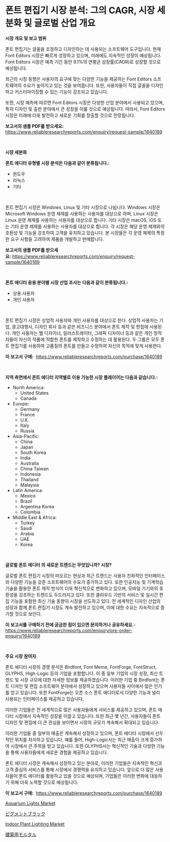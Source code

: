 <p><h1>폰트 편집기 시장 분석: 그의 CAGR, 시장 세분화 및 글로벌 산업 개요</h1></p><p><strong>시장 개요 및 보고 범위</strong></p>
<p><p>폰트 편집기는 글꼴을 조정하고 디자인하는 데 사용되는 소프트웨어 도구입니다. 현재 Font Editors 시장은 빠르게 성장하고 있으며, 미래에도 지속적인 성장이 예상됩니다. Font Editors 시장은 예측 기간 동안 9.1%의 연평균 성장률(CAGR)로 성장할 것으로 예상됩니다.</p><p>최근의 시장 동향은 사용자의 요구에 맞는 다양한 기능을 제공하는 Font Editors 소프트웨어의 수요가 높아지고 있는 것을 보여줍니다. 또한, 사용자들이 직접 글꼴을 디자인하고 커스터마이징할 수 있는 기능이 강조되고 있습니다.</p><p>또한, 시장 예측에 따르면 Font Editors 시장은 다양한 산업 분야에서 사용되고 있으며, 특히 디자인 및 출판 분야에서 큰 성장을 이룰 것으로 예상됩니다. 따라서, Font Editors 시장은 미래에 더욱 발전하고 새로운 기회를 창출할 것으로 전망됩니다.</p></p>
<p><strong>보고서의 샘플 PDF를 받으세요:</strong> <a href="https://www.reliableresearchreports.com/enquiry/request-sample/1640189">https://www.reliableresearchreports.com/enquiry/request-sample/1640189</a></p>
<p>&nbsp;</p>
<p><strong>시장 세분화</strong></p>
<p><strong>폰트 에디터 유형별 시장 분석은 다음과 같이 분류됩니다.:</strong></p>
<p><ul><li>윈도우</li><li>리눅스</li><li>기타</li></ul></p>
<p>&nbsp;</p>
<p><p>폰트 편집기 시장은 Windows, Linux 및 기타 시장으로 나뉩니다. Windows 시장은 Microsoft Windows 운영 체제를 사용하는 사용자를 대상으로 하며, Linux 시장은 Linux 운영 체제를 사용하는 사용자를 대상으로 합니다. 기타 시장은 macOS, iOS 또는 기타 운영 체제를 사용하는 사용자를 대상으로 합니다. 각 시장은 해당 운영 체제와의 호환성 및 기능을 강조하여 고객을 유치하고 있습니다. 본 시장들은 각 운영 체제의 특정한 요구 사항을 고려하여 제품을 개발하고 판매합니다.</p></p>
<p><strong>보고서의 샘플 PDF를 받으세요:</strong>&nbsp;<a href="https://www.reliableresearchreports.com/enquiry/request-sample/1640189">https://www.reliableresearchreports.com/enquiry/request-sample/1640189</a></p>
<p>&nbsp;</p>
<p><strong> 폰트 에디터 응용 분야별 시장 산업 조사는 다음과 같이 분류됩니다.:</strong></p>
<p><ul><li>상용 사용자</li><li>개인 사용자</li></ul></p>
<p>&nbsp;</p>
<p><p>폰트 편집기 시장은 상업적 사용자와 개인 사용자를 대상으로 한다. 상업적 사용자는 기업, 광고대행사, 디자인 회사 등과 같은 비즈니스 분야에서 폰트 제작 및 편집에 사용된다. 개인 사용자는 웹 디자이너, 일러스트레이터, 그래픽 디자이너 등과 같은 개인 창작자들이 자신의 작품에 적합한 폰트를 제작하고 수정하는 데 활용된다. 두 그룹은 모두 폰트 편집기를 사용하여 고품질의 폰트를 만들고 수정하여 자신의 목적에 맞게 사용한다.</p></p>
<p><strong>이 보고서 구매:</strong>&nbsp; <a href="https://www.reliableresearchreports.com/purchase/1640189">https://www.reliableresearchreports.com/purchase/1640189</a></p>
<p>&nbsp;</p>
<p><strong>지역 측면에서 폰트 에디터 지역별로 이용 가능한 시장 플레이어는 다음과 같습니다.:</strong></p>
<p><ul>
    <li>
        North America:
        <ul>
            <li>United States</li>
            <li>Canada</li>
        </ul>
    </li>
    <li>
        Europe:
        <ul>
            <li>Germany</li>
            <li>France</li>
            <li>U.K.</li>
            <li>Italy</li>
            <li>Russia</li>
        </ul>
    </li>
    <li>
        Asia-Pacific:
        <ul>
            <li>China</li>
            <li>Japan</li>
            <li>South Korea</li>
            <li>India</li>
            <li>Australia</li>
            <li>China Taiwan</li>
            <li>Indonesia</li>
            <li>Thailand</li>
            <li>Malaysia</li>
        </ul>
    </li>
    <li>
        Latin America:
        <ul>
            <li>Mexico</li>
            <li>Brazil</li>
            <li>Argentina Korea</li>
            <li>Colombia</li>
        </ul>
    </li>
    <li>
        Middle East & Africa:
        <ul>
            <li>Turkey</li>
            <li>Saudi</li>
            <li>Arabia</li>
            <li>UAE</li>
            <li>Korea</li>
        </ul>
    </li>
    </ul></p>
<p>&nbsp;</p>
<p><strong>글로벌 폰트 에디터 의 새로운 트렌드는 무엇입니까? 시장?</strong></p>
<p><p>글로벌 폰트 편집기 시장의 떠오르는 현상과 최근 트렌드는 사용자 친화적인 인터페이스와 다양한 기능을 갖춘 소프트웨어의 수요가 증가하고 있다. 또한 인공지능 및 기계학습 기술을 활용한 폰트 제작 방식이 더욱 혁신적으로 변화하고 있으며, 모바일 기기와의 호환성을 강조하는 트렌드도 두드러지고 있다. 또한 클라우드 기반의 서비스 및 실시간 편집 기능을 포함한 최신 기술 동향이 시장을 선도하고 있다. 전 세계적인 디자인 산업의 성장과 함께 폰트 편집기 시장도 계속 발전하고 있으며, 이에 대한 수요는 지속적으로 증가할 것으로 보인다.</p></p>
<p><strong>이 보고서를 구매하기 전에 궁금한 점이 있으면 문의하거나 공유하세요.</strong>- <a href="https://www.reliableresearchreports.com/enquiry/pre-order-enquiry/1640189">https://www.reliableresearchreports.com/enquiry/pre-order-enquiry/1640189</a></p>
<p>&nbsp;</p>
<p><strong>주요 시장 참여자</strong></p>
<p><p>폰트 에디터 시장의 경쟁 분석은 Birdfont, Font Meme, FontForge, FontStruct, GLYPHS, High-Logic 등의 기업을 포함합니다. 이 중 일부 기업의 시장 성장, 최신 트렌드 및 시장 규모에 대한 자세한 정보를 제공하겠습니다. 이러한 기업 중 Birdfont는 폰트 디자인 및 편집 소프트웨어 분야에서 성장하고 있으며 사용자들 사이에서 많은 인기를 얻고 있습니다. 또한 FontForge는 오픈 소스 폰트 에디터로서 다양한 기능과 널리 사용되는 인터페이스를 제공하고 있습니다. </p><p>이러한 기업들은 전 세계적으로 많은 사용자들에게 서비스를 제공하고 있으며, 폰트 에디터 시장에서 지속적인 성장을 이끌고 있습니다. 또한 최근 몇 년간, 사용자들이 폰트 디자인 및 편집에 더 큰 관심을 보이면서 시장의 규모가 계속해서 확대되고 있습니다.</p><p>이러한 기업들 중 일부의 매출은 계속해서 성장하고 있으며, 폰트 에디터 시장에서 선두적인 위치를 차지하고 있습니다. 예를 들어, High-Logic사는 최근 매출이 크게 증가하여 시장에서 큰 주목을 받고 있습니다. 또한 GLYPHS사는 혁신적인 기술과 다양한 기능을 통해 사용자들에게 새로운 경험을 제공하고 있습니다.</p><p>폰트 에디터 시장은 계속해서 성장하고 있는 분야로, 이러한 기업들은 지속적인 혁신과 고객 중심의 서비스를 통해 시장에서 경쟁력을 유지하고 있습니다. 앞으로 더 많은 사용자들이 폰트 에디터를 활용하고 있을 것으로 예상되며, 기업들은 이러한 변화에 대응하기 위해 더욱 노력할 것으로 예상됩니다.</p></p>
<p><strong>이 보고서 구매:</strong>&nbsp;&nbsp;<a href="https://www.reliableresearchreports.com/purchase/1640189">https://www.reliableresearchreports.com/purchase/1640189</a></p>
<p><p><a href="https://github.com/provorikovar/Market-Research-Report-List-3/blob/main/aquarium-lights-market.md">Aquarium Lights Market</a></p><p><a href="https://github.com/laurenreichert/Market-Research-Report-List-1/blob/main/427278110296.md">ピグメントブラック</a></p><p><a href="https://github.com/angelajermaine/Market-Research-Report-List-2/blob/main/indoor-plant-lighting-market.md">Indoor Plant Lighting Market</a></p><p><a href="https://github.com/RodHoppe07/Market-Research-Report-List-1/blob/main/174216910297.md">建築用モルタル</a></p></p>
